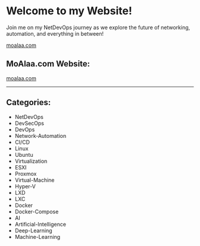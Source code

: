 # Welcome to my Website!

Join me on my NetDevOps journey as we explore the future of networking, automation, and everything in between!

[moalaa.com](assets/images/logo.jpg)

## MoAlaa.com Website:
[moalaa.com](https://moalaa.com/)

---

## Categories:

  - NetDevOps
  - DevSecOps
  - DevOps
  - Network-Automation
  - CI/CD
  - Linux
  - Ubuntu
  - Virtualization
  - ESXI
  - Proxmox
  - Virtual-Machine
  - Hyper-V
  - LXD
  - LXC
  - Docker
  - Docker-Compose
  - AI
  - Artificial-Intelligence
  - Deep-Learning  
  - Machine-Learning